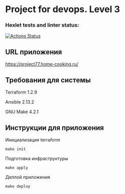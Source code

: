 # Project for devops. Level 3

### Hexlet tests and linter status:
[![Actions Status](https://github.com/ksv2005/devops-for-programmers-project-77/workflows/hexlet-check/badge.svg)](https://github.com/ksv2005/devops-for-programmers-project-77/actions)

## URL приложения

https://project77.home-cooking.ru/

## Требования для системы

Terraform 1.2.9

Ansible 2.13.2

GNU Make 4.2.1

## Инструкции для приложения

Инициализация terraform
```shell
make init
```

Подготовка инфраструктуры
```shell
make apply
```

Деплой приложения
```shell
make deploy
```
